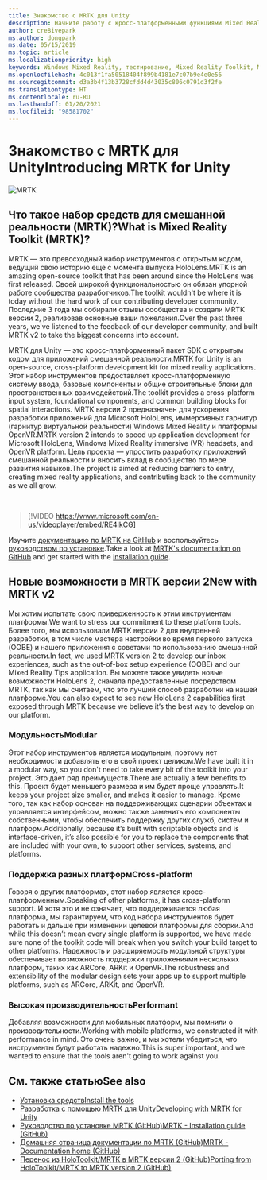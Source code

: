 ```yaml
---
title: Знакомство с MRTK для Unity
description: Начните работу с кросс-платформенными функциями Mixed Reality Toolkit для разработчиков смешанной реальности.
author: cre8ivepark
ms.author: dongpark
ms.date: 05/15/2019
ms.topic: article
ms.localizationpriority: high
keywords: Windows Mixed Reality, тестирование, Mixed Reality Toolkit, MRTK версии 2, MRTK, инструменты, пакет SDK, HoloLens, HoloLens 2, Unity, гарнитура смешанной реальности, гарнитура Windows Mixed Reality, гарнитура виртуальной реальности, кросс-платформенность
ms.openlocfilehash: 4c013f1fa50518404f899b4181e7c07b9e4e0e56
ms.sourcegitcommit: d3a3b4f13b3728cfdd4d43035c806c0791d3f2fe
ms.translationtype: HT
ms.contentlocale: ru-RU
ms.lasthandoff: 01/20/2021
ms.locfileid: "98581702"
---
```

# <a name="introducing-mrtk-for-unity"></a><span data-ttu-id="8b171-104">Знакомство с MRTK для Unity</span><span class="sxs-lookup"><span data-stu-id="8b171-104">Introducing MRTK for Unity</span></span>

![MRTK](../../design/images/MRTK_UX_Hero.png)

## <a name="what-is-mixed-reality-toolkit-mrtk"></a><span data-ttu-id="8b171-106">Что такое набор средств для смешанной реальности (MRTK)?</span><span class="sxs-lookup"><span data-stu-id="8b171-106">What is Mixed Reality Toolkit (MRTK)?</span></span>

<span data-ttu-id="8b171-107">MRTK — это превосходный набор инструментов с открытым кодом, ведущий свою историю еще с момента выпуска HoloLens.</span><span class="sxs-lookup"><span data-stu-id="8b171-107">MRTK is an amazing open-source toolkit that has been around since the HoloLens was first released.</span></span> <span data-ttu-id="8b171-108">Своей широкой функциональностью он обязан упорной работе сообщества разработчиков.</span><span class="sxs-lookup"><span data-stu-id="8b171-108">The toolkit wouldn't be where it is today without the hard work of our contributing developer community.</span></span> <span data-ttu-id="8b171-109">Последние 3 года мы собирали отзывы сообщества и создали MRTK версии 2, реализовав основные ваши пожелания.</span><span class="sxs-lookup"><span data-stu-id="8b171-109">Over the past three years, we've listened to the feedback of our developer community, and built MRTK v2 to take the biggest concerns into account.</span></span>  

<span data-ttu-id="8b171-110">MRTK для Unity — это кросс-платформенный пакет SDK с открытым кодом для приложений смешанной реальности.</span><span class="sxs-lookup"><span data-stu-id="8b171-110">MRTK for Unity is an open-source, cross-platform development kit for mixed reality applications.</span></span> <span data-ttu-id="8b171-111">Этот набор инструментов предоставляет кросс-платформенную систему ввода, базовые компоненты и общие строительные блоки для пространственных взаимодействий.</span><span class="sxs-lookup"><span data-stu-id="8b171-111">The toolkit provides a cross-platform input system, foundational components, and common building blocks for spatial interactions.</span></span> <span data-ttu-id="8b171-112">MRTK версии 2 предназначен для ускорения разработки приложений для Microsoft HoloLens, иммерсивных гарнитур (гарнитур виртуальной реальности) Windows Mixed Reality и платформы OpenVR.</span><span class="sxs-lookup"><span data-stu-id="8b171-112">MRTK version 2 intends to speed up application development for Microsoft HoloLens, Windows Mixed Reality immersive (VR) headsets, and OpenVR platform.</span></span> <span data-ttu-id="8b171-113">Цель проекта — упростить разработку приложений смешанной реальности и вносить вклад в сообщество по мере развития навыков.</span><span class="sxs-lookup"><span data-stu-id="8b171-113">The project is aimed at reducing barriers to entry, creating mixed reality applications, and contributing back to the community as we all grow.</span></span>

<br>

> [!VIDEO https://www.microsoft.com/en-us/videoplayer/embed/RE4IkCG]

<span data-ttu-id="8b171-114">Изучите [документацию по MRTK на GitHub](https://microsoft.github.io/MixedRealityToolkit-Unity/README.html) и воспользуйтесь [руководством по установке](https://microsoft.github.io/MixedRealityToolkit-Unity/Documentation/Installation.html).</span><span class="sxs-lookup"><span data-stu-id="8b171-114">Take a look at [MRTK's documentation on GitHub](https://microsoft.github.io/MixedRealityToolkit-Unity/README.html) and get started with the [installation guide](https://microsoft.github.io/MixedRealityToolkit-Unity/Documentation/Installation.html).</span></span>

## <a name="new-with-mrtk-v2"></a><span data-ttu-id="8b171-115">Новые возможности в MRTK версии 2</span><span class="sxs-lookup"><span data-stu-id="8b171-115">New with MRTK v2</span></span>

<span data-ttu-id="8b171-116">Мы хотим испытать свою приверженность к этим инструментам платформы.</span><span class="sxs-lookup"><span data-stu-id="8b171-116">We want to stress our commitment to these platform tools.</span></span>  <span data-ttu-id="8b171-117">Более того, мы использовали MRTK версии 2 для внутренней разработки, в том числе мастера настройки во время первого запуска (OOBE) и нашего приложения с советами по использованию смешанной реальности.</span><span class="sxs-lookup"><span data-stu-id="8b171-117">In fact, we used MRTK version 2 to develop our inbox experiences, such as the out-of-box setup experience (OOBE) and our Mixed Reality Tips application.</span></span> <span data-ttu-id="8b171-118">Вы можете также увидеть новые возможности HoloLens 2, сначала предоставленные посредством MRTK, так как мы считаем, что это лучший способ разработки на нашей платформе.</span><span class="sxs-lookup"><span data-stu-id="8b171-118">You can also expect to see new HoloLens 2 capabilities first exposed through MRTK because we believe it’s the best way to develop on our platform.</span></span> 

### <a name="modular"></a><span data-ttu-id="8b171-119">Модульность</span><span class="sxs-lookup"><span data-stu-id="8b171-119">Modular</span></span>

<span data-ttu-id="8b171-120">Этот набор инструментов является модульным, поэтому нет необходимости добавлять его в свой проект целиком.</span><span class="sxs-lookup"><span data-stu-id="8b171-120">We have built it in a modular way, so you don't need to take every bit of the toolkit into your project.</span></span>  <span data-ttu-id="8b171-121">Это дает ряд преимуществ.</span><span class="sxs-lookup"><span data-stu-id="8b171-121">There are actually a few benefits to this.</span></span>  <span data-ttu-id="8b171-122">Проект будет меньшего размера и им будет проще управлять.</span><span class="sxs-lookup"><span data-stu-id="8b171-122">It keeps your project size smaller, and makes it easier to manage.</span></span>  <span data-ttu-id="8b171-123">Кроме того, так как набор основан на поддерживающих сценарии объектах и управляется интерфейсом, можно также заменить его компоненты собственными, чтобы обеспечить поддержку других служб, систем и платформ.</span><span class="sxs-lookup"><span data-stu-id="8b171-123">Additionally, because it’s built with scriptable objects and is interface-driven, it’s also possible for you to replace the components that are included with your own, to support other services, systems, and platforms.</span></span>

### <a name="cross-platform"></a><span data-ttu-id="8b171-124">Поддержка разных платформ</span><span class="sxs-lookup"><span data-stu-id="8b171-124">Cross-platform</span></span>

<span data-ttu-id="8b171-125">Говоря о других платформах, этот набор является кросс-платформенным.</span><span class="sxs-lookup"><span data-stu-id="8b171-125">Speaking of other platforms, it has cross-platform support.</span></span>  <span data-ttu-id="8b171-126">И хотя это и не означает, что поддерживается любая платформа, мы гарантируем, что код набора инструментов будет работать и дальше при изменении целевой платформы для сборки.</span><span class="sxs-lookup"><span data-stu-id="8b171-126">And while this doesn’t mean every single platform is supported, we have made sure none of the toolkit code will break when you switch your build target to other platforms.</span></span>  <span data-ttu-id="8b171-127">Надежность и расширяемость модульной структуры обеспечивает возможность поддержки приложениями нескольких платформ, таких как ARCore, ARKit и OpenVR.</span><span class="sxs-lookup"><span data-stu-id="8b171-127">The robustness and extensibility of the modular design sets your apps up to support multiple platforms, such as ARCore, ARKit, and OpenVR.</span></span>

### <a name="performant"></a><span data-ttu-id="8b171-128">Высокая производительность</span><span class="sxs-lookup"><span data-stu-id="8b171-128">Performant</span></span>

<span data-ttu-id="8b171-129">Добавляя возможности для мобильных платформ, мы помнили о производительности.</span><span class="sxs-lookup"><span data-stu-id="8b171-129">Working with mobile platforms, we constructed it with performance in mind.</span></span>  <span data-ttu-id="8b171-130">Это очень важно, и мы хотели убедиться, что инструменты будут работать надежно.</span><span class="sxs-lookup"><span data-stu-id="8b171-130">This is super important, and we wanted to ensure that the tools aren't going to work against you.</span></span>

## <a name="see-also"></a><span data-ttu-id="8b171-131">См. также статью</span><span class="sxs-lookup"><span data-stu-id="8b171-131">See also</span></span>

* [<span data-ttu-id="8b171-132">Установка средств</span><span class="sxs-lookup"><span data-stu-id="8b171-132">Install the tools</span></span>](../install-the-tools.md)
* [<span data-ttu-id="8b171-133">Разработка с помощью MRTK для Unity</span><span class="sxs-lookup"><span data-stu-id="8b171-133">Developing with MRTK for Unity</span></span>](unity-development-overview.md)
* [<span data-ttu-id="8b171-134">Руководство по установке MRTK (GitHub)</span><span class="sxs-lookup"><span data-stu-id="8b171-134">MRTK - Installation guide (GitHub)</span></span>](https://microsoft.github.io/MixedRealityToolkit-Unity/Documentation/Installation.html)
* [<span data-ttu-id="8b171-135">Домашняя страница документации по MRTK (GitHub)</span><span class="sxs-lookup"><span data-stu-id="8b171-135">MRTK - Documentation home (GitHub)</span></span>](https://microsoft.github.io/MixedRealityToolkit-Unity/README.html)
* [<span data-ttu-id="8b171-136">Перенос из HoloToolkit/MRTK в MRTK версии 2 (GitHub)</span><span class="sxs-lookup"><span data-stu-id="8b171-136">Porting from HoloToolkit/MRTK to MRTK version 2 (GitHub)</span></span>](https://microsoft.github.io/MixedRealityToolkit-Unity/Documentation/HTKToMRTKPortingGuide.html)
